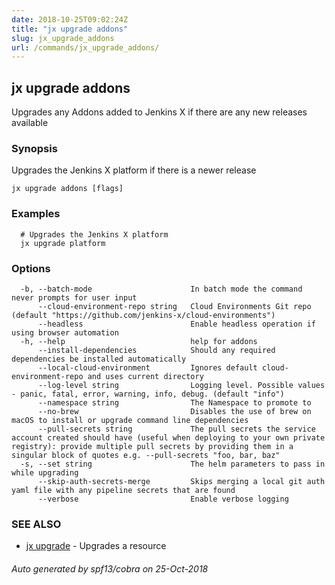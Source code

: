```yaml
---
date: 2018-10-25T09:02:24Z
title: "jx upgrade addons"
slug: jx_upgrade_addons
url: /commands/jx_upgrade_addons/
---
```

## jx upgrade addons

Upgrades any Addons added to Jenkins X if there are any new releases available

### Synopsis

Upgrades the Jenkins X platform if there is a newer release

```
jx upgrade addons [flags]
```

### Examples

```
  # Upgrades the Jenkins X platform
  jx upgrade platform
```

### Options

```
  -b, --batch-mode                      In batch mode the command never prompts for user input
      --cloud-environment-repo string   Cloud Environments Git repo (default "https://github.com/jenkins-x/cloud-environments")
      --headless                        Enable headless operation if using browser automation
  -h, --help                            help for addons
      --install-dependencies            Should any required dependencies be installed automatically
      --local-cloud-environment         Ignores default cloud-environment-repo and uses current directory 
      --log-level string                Logging level. Possible values - panic, fatal, error, warning, info, debug. (default "info")
      --namespace string                The Namespace to promote to
      --no-brew                         Disables the use of brew on macOS to install or upgrade command line dependencies
      --pull-secrets string             The pull secrets the service account created should have (useful when deploying to your own private registry): provide multiple pull secrets by providing them in a singular block of quotes e.g. --pull-secrets "foo, bar, baz"
  -s, --set string                      The helm parameters to pass in while upgrading
      --skip-auth-secrets-merge         Skips merging a local git auth yaml file with any pipeline secrets that are found
      --verbose                         Enable verbose logging
```

### SEE ALSO

* [jx upgrade](/commands/jx_upgrade/)	 - Upgrades a resource

###### Auto generated by spf13/cobra on 25-Oct-2018
